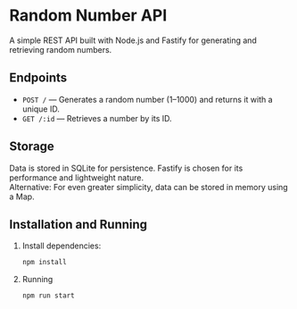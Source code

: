 # Random Number API

A simple REST API built with Node.js and Fastify for generating and retrieving random numbers.

## Endpoints
- `POST /` — Generates a random number (1–1000) and returns it with a unique ID.
- `GET /:id` — Retrieves a number by its ID.

## Storage
Data is stored in SQLite for persistence. Fastify is chosen for its performance and lightweight nature.  
Alternative: For even greater simplicity, data can be stored in memory using a Map.

## Installation and Running
1. Install dependencies:
   ```bash
   npm install
2. Running
   ```bash
   npm run start
